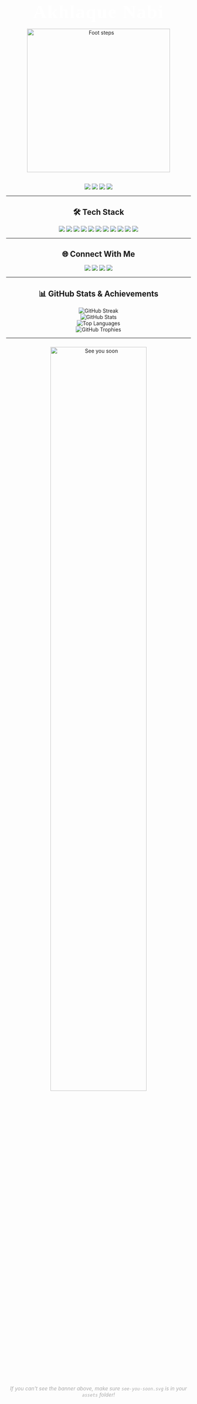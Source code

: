 <!-- OVERLAPPING FOOT GRAPHIC (separate element, not in header) -->

<h1 align="center" style="font-size:3.2rem;letter-spacing:2px;font-family:'Georgia',serif;font-weight:900;color:#fff;margin-bottom:0;">
  Akhlaque Nabi
</h1>
<!-- HEADER: Logo and Name at top, huge gap between them -->
<br>
<div align="center">
  <img src="https://user-images.githubusercontent.com/42029519/193863609-ff995ff9-53ee-426d-8591-be35005f5b5d.svg" alt="Foot steps" width="390" style="opacity:0.97;" />
</div>
<br>

<p align="center">
  <img src="https://img.shields.io/github/followers/i-Akhlaque?label=Followers&color=36BCF7&style=flat-square" />
  <img src="https://img.shields.io/github/stars/i-Akhlaque?label=Stars&color=F7C873&style=flat-square" />
  <img src="https://img.shields.io/badge/Profile%20Views-9999-blue?style=flat-square" />
  <img src="https://img.shields.io/badge/India-FF3F3F?style=flat-square" />
</p>

---

<!-- TECH STACK -->
<h2 align="center">🛠️ Tech Stack</h2>
<p align="center">
  <img src="https://img.shields.io/badge/Python-3776AB?style=for-the-badge&logo=python&logoColor=white" />
  <img src="https://img.shields.io/badge/Flask-000000?style=for-the-badge&logo=flask&logoColor=white" />
  <img src="https://img.shields.io/badge/SQL-4479A1?style=for-the-badge&logo=mysql&logoColor=white" />
  <img src="https://img.shields.io/badge/VectorDB-1DBF73?style=for-the-badge" />
  <img src="https://img.shields.io/badge/AWS-232F3E?style=for-the-badge&logo=amazonaws&logoColor=white" />
  <img src="https://img.shields.io/badge/Google%20Cloud-4285F4?style=for-the-badge&logo=googlecloud&logoColor=white" />
  <img src="https://img.shields.io/badge/Docker-2496ED?style=for-the-badge&logo=docker&logoColor=white" />
  <img src="https://img.shields.io/badge/Kubernetes-326CE5?style=for-the-badge&logo=kubernetes&logoColor=white" />
  <img src="https://img.shields.io/badge/Machine%20Learning-F7931E?style=for-the-badge&logo=scikit-learn&logoColor=white" />
  <img src="https://img.shields.io/badge/Deep%20Learning-FF6F00?style=for-the-badge&logo=keras&logoColor=white" />
  <img src="https://img.shields.io/badge/GPT-10A37F?style=for-the-badge&logo=openai&logoColor=white" />
</p>

---

<!-- CONTACT SECTION: Modern Buttons -->
<h2 align="center">🌐 Connect With Me</h2>
<p align="center">
  <a href="mailto:akhlaquenabi333@gmail.com"><img src="https://img.shields.io/badge/Email-D14836?style=for-the-badge&logo=gmail&logoColor=white" /></a>
  <a href="https://linkedin.com/in/akhlaque-nabi-201a922a9/"><img src="https://img.shields.io/badge/LinkedIn-0A66C2?style=for-the-badge&logo=linkedin&logoColor=white" /></a>
  <a href="https://x.com/Akhlaque_nabi"><img src="https://img.shields.io/badge/Twitter-1DA1F2?style=for-the-badge&logo=twitter&logoColor=white" /></a>
  <a href="https://discord.com/users/i.akhlaq3"><img src="https://img.shields.io/badge/Discord-5865F2?style=for-the-badge&logo=discord&logoColor=white" /></a>
</p>

---

<!-- STATS SECTION -->
<h2 align="center">📊 GitHub Stats & Achievements</h2>
<p align="center">
  <img src="https://github-readme-streak-stats.herokuapp.com/?user=i-Akhlaque&theme=dark&hide_border=true&border_radius=7&date_format=j%20M%5B%20Y%5D" alt="GitHub Streak" />
  <br>
  <img src="https://github-readme-stats.vercel.app/api?username=i-Akhlaque&show_icons=true&theme=dark&hide_title=true&count_private=true&border_radius=7&hide_border=true" alt="GitHub Stats" />
  <br>
  <img src="https://github-readme-stats.vercel.app/api/top-langs/?username=i-Akhlaque&langs_count=8&layout=compact&theme=dark&border_radius=7&hide_border=true" alt="Top Languages" />
  <br>
  <img src="https://github-profile-trophy.vercel.app/?username=i-Akhlaque&theme=darkhub&no-frame=true&margin-w=10&margin-h=15" alt="GitHub Trophies" />
</p>

---

<!-- BEAUTIFUL FOOTER: Footer image as 2nd element for separation & style -->
<p align="center">
  <img src="https://user-images.githubusercontent.com/42029519/193472827-923d610d-6fd2-42a4-a712-29cb11a191ca.svg" alt="See you soon" width="72%" style="margin-top:10px;" />
</p>
<p align="center">
  <em style="color:#aaa;">If you can't see the banner above, make sure <code>see-you-soon.svg</code> is in your <code>assets</code> folder!</em>
</p>
